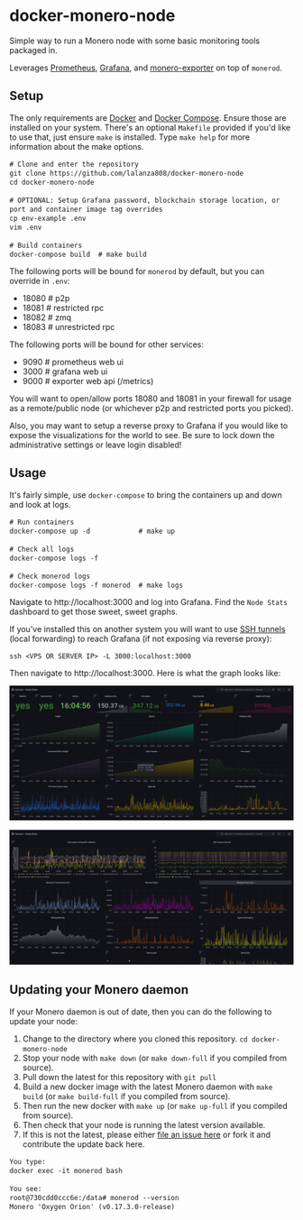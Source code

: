 # docker-monero-node

Simple way to run a Monero node with some basic monitoring tools packaged in.

Leverages [Prometheus](https://prometheus.io/docs/introduction/overview/), [Grafana](https://grafana.com/), and [monero-exporter](https://github.com/cirocosta/monero-exporter) on top of `monerod`.

## Setup

The only requirements are [Docker](https://docs.docker.com/get-docker/) and [Docker Compose](https://docs.docker.com/compose/install/). Ensure those are installed on your system. There's an optional `Makefile` provided if you'd like to use that, just ensure `make` is installed. Type `make help` for more information about the make options.

```
# Clone and enter the repository
git clone https://github.com/lalanza808/docker-monero-node
cd docker-monero-node

# OPTIONAL: Setup Grafana password, blockchain storage location, or port and container image tag overrides
cp env-example .env
vim .env

# Build containers
docker-compose build  # make build
```

The following ports will be bound for `monerod` by default, but you can override in `.env`:
- 18080   # p2p
- 18081   # restricted rpc
- 18082   # zmq
- 18083   # unrestricted rpc

The following ports will be bound for other services:
- 9090  # prometheus web ui
- 3000  # grafana web ui
- 9000  # exporter web api (/metrics)

You will want to open/allow ports 18080 and 18081 in your firewall for usage as a remote/public node (or whichever p2p and restricted ports you picked).

Also, you may want to setup a reverse proxy to Grafana if you would like to expose the visualizations for the world to see. Be sure to lock down the administrative settings or leave login disabled!

## Usage

It's fairly simple, use `docker-compose` to bring the containers up and down and look at logs.

```
# Run containers
docker-compose up -d            # make up

# Check all logs
docker-compose logs -f

# Check monerod logs
docker-compose logs -f monerod  # make logs
```

Navigate to http://localhost:3000 and log into Grafana. Find the `Node Stats` dashboard to get those sweet, sweet graphs.

If you've installed this on another system you will want to use [SSH tunnels](https://www.ssh.com/ssh/tunneling/example) (local forwarding) to reach Grafana (if not exposing via reverse proxy):

```
ssh <VPS OR SERVER IP> -L 3000:localhost:3000
```

Then navigate to http://localhost:3000. Here is what the graph looks like:

![](static/graf1.png)

![](static/graf2.png)

## Updating your Monero daemon

If your Monero daemon is out of date, then you can do the following to update your node:

1. Change to the directory where you cloned this repository. `cd docker-monero-node`
1. Stop your node with `make down` (or `make down-full` if you compiled from source).
1. Pull down the latest for this repository with `git pull`
1. Build a new docker image with the latest Monero daemon with `make build` (or `make build-full` if you compiled from source).
1. Then run the new docker with `make up` (or `make up-full` if you compiled from source).
1. Then check that your node is running the latest version available.
1. If this is not the latest, please either [file an issue here](https://github.com/lalanza808/docker-monero-node/issues) or fork it and contribute the update back here.

```
You type:
docker exec -it monerod bash

You see:
root@730cdd0ccc6e:/data# monerod --version
Monero 'Oxygen Orion' (v0.17.3.0-release)
```

